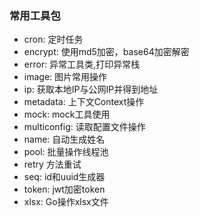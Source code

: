 ### 常用工具包

- cron: 定时任务
- encrypt: 使用md5加密，base64加密解密
- error: 异常工具类,打印异常栈
- image: 图片常用操作
- ip: 获取本地IP与公网IP并得到地址
- metadata: 上下文Context操作
- mock: mock工具使用
- multiconfig: 读取配置文件操作
- name: 自动生成姓名
- pool: 批量操作线程池
- retry  方法重试
- seq: id和uuid生成器
- token: jwt加密token
- xlsx: Go操作xlsx文件





